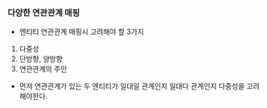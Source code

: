 ### 다양한 연관관계 매핑
- 엔티티 연관관계 매핑시 고려해야 할 3가지
1. 다중성
2. 단방향, 양방향
3. 연관관계의 주인

- 먼저 연관관계가 있는 두 엔티티가 일대일 관계인지 일대다 관계인지 다중성을 고려해야한다.